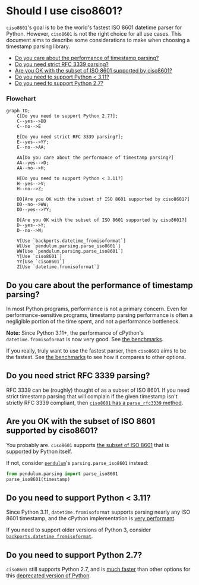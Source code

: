 # Should I use ciso8601? <!-- omit in toc -->

`ciso8601`'s goal is to be the world's fastest ISO 8601 datetime parser for Python.
However, `ciso8601` is not the right choice for all use cases.
This document aims to describe some considerations to make when choosing a timestamp parsing library.

- [Do you care about the performance of timestamp parsing?](#do-you-care-about-the-performance-of-timestamp-parsing)
- [Do you need strict RFC 3339 parsing?](#do-you-need-strict-rfc-3339-parsing)
- [Are you OK with the subset of ISO 8601 supported by ciso8601?](#are-you-ok-with-the-subset-of-iso-8601-supported-by-ciso8601)
- [Do you need to support Python \< 3.11?](#do-you-need-to-support-python--311)
- [Do you need to support Python 2.7?](#do-you-need-to-support-python-27)

### Flowchart <!-- omit in toc -->

```mermaid
graph TD;
    C[Do you need to support Python 2.7?];
    C--yes-->DD
    C--no-->E

    E[Do you need strict RFC 3339 parsing?];
    E--yes-->YY;
    E--no-->AA;

    AA[Do you care about the performance of timestamp parsing?]
    AA--yes-->D;
    AA--no-->H;

    H[Do you need to support Python < 3.11?]
    H--yes-->V;
    H--no-->Z;

    DD[Are you OK with the subset of ISO 8601 supported by ciso8601?]
    DD--no-->WW;
    DD--yes-->YY;

    D[Are you OK with the subset of ISO 8601 supported by ciso8601?]
    D--yes-->Y;
    D--no-->W;

    V[Use `backports.datetime_fromisoformat`]
    W[Use `pendulum.parsing.parse_iso8601`]
    WW[Use `pendulum.parsing.parse_iso8601`]
    Y[Use `ciso8601`]
    YY[Use `ciso8601`]
    Z[Use `datetime.fromisoformat`]
```

## Do you care about the performance of timestamp parsing?

In most Python programs, performance is not a primary concern.
Even for performance-sensitive programs, timestamp parsing performance is often a negligible portion of the time spent, and not a performance bottleneck.

**Note:** Since Python 3.11+, the performance of cPython's `datetime.fromisoformat` is now very good. See [the benchmarks](https://github.com/closeio/ciso8601#benchmark).

If you really, truly want to use the fastest parser, then `ciso8601` aims to be the fastest. See [the benchmarks](https://github.com/closeio/ciso8601#benchmark) to see how it compares to other options.

## Do you need strict RFC 3339 parsing?

RFC 3339 can be (roughly) thought of as a subset of ISO 8601. If you need strict timestamp parsing that will complain if the given timestamp isn't strictly RFC 3339 compliant, then [`ciso8601` has a `parse_rfc3339` method](https://github.com/closeio/ciso8601#strict-rfc-3339-parsing).

## Are you OK with the subset of ISO 8601 supported by ciso8601?

You probably are. `ciso8601` supports [the subset of ISO 8601](https://github.com/closeio/ciso8601#supported-subset-of-iso-8601) that is supported by Python itself.

If not, consider [`pendulum`](https://github.com/sdispater/pendulum)'s `parsing.parse_iso8601` instead:

```python
from pendulum.parsing import parse_iso8601
parse_iso8601(timestamp)
```

## Do you need to support Python < 3.11?

Since Python 3.11, `datetime.fromisoformat` supports parsing nearly any ISO 8601 timestamp, and the cPython implementation is [very performant](https://github.com/closeio/ciso8601#benchmark).

If you need to support older versions of Python 3, consider [`backports.datetime_fromisoformat`](https://github.com/movermeyer/backports.datetime_fromisoformat).

## Do you need to support Python 2.7?

`ciso8601` still supports Python 2.7, and is [much faster](https://github.com/closeio/ciso8601#benchmark) than other options for this [deprecated version of Python](https://pythonclock.org/).
